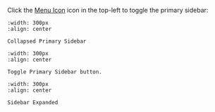 
Click the [Menu Icon](#menu-icon) icon in the top-left to toggle the primary sidebar:


```{figure} /_static/solo_app/Tips/PrimarySidebar/PrimarySidebar-Collapsed.webp
:width: 300px
:align: center

Collapsed Primary Sidebar

```

```{figure} /_static/solo_app/Tips/PrimarySidebar/PrimarySidebar-toggle.webp
:width: 300px
:align: center

Toggle Primary Sidebar button.

```

```{figure} /_static/solo_app/Tips/PrimarySidebar/PrimarySidebar-Open.webp
:width: 300px
:align: center

Sidebar Expanded

```


